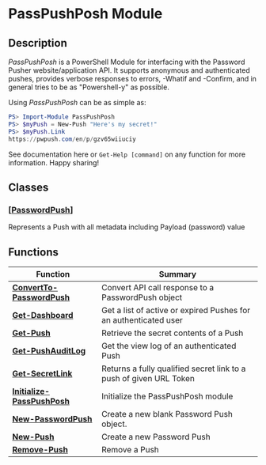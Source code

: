 # PassPushPosh Module

## Description

*PassPushPosh* is a PowerShell Module for interfacing with the Password Pusher website/application API.
It supports anonymous and authenticated pushes, provides verbose responses to errors, -Whatif and -Confirm,
and in general tries to be as "Powershell-y" as possible.

Using *PassPushPosh* can be as simple as:

```powershell
PS> Import-Module PassPushPosh
PS> $myPush = New-Push "Here's my secret!"
PS> $myPush.Link
https://pwpush.com/en/p/gzv65wiiuciy
```

See documentation here or `Get-Help [command]` on any function for more information. Happy sharing!

## Classes

### [[PasswordPush](PasswordPush-Class.md)]

Represents a Push with all metadata including Payload (password) value

## Functions

| Function | Summary |
|--|--|
| **[ConvertTo-PasswordPush](ConvertTo-PasswordPush.md)** | Convert API call response to a PasswordPush object |
| **[Get-Dashboard](Get-Dashboard.md)** | Get a list of active or expired Pushes for an authenticated user |
| **[Get-Push](Get-Push.md)** | Retrieve the secret contents of a Push |
| **[Get-PushAuditLog](Get-PushAuditLog.md)** | Get the view log of an authenticated Push |
| **[Get-SecretLink](Get-SecretLink.md)** | Returns a fully qualified secret link to a push of given URL Token |
| **[Initialize-PassPushPosh](Initialize-PassPushPosh.md)** | Initialize the PassPushPosh module |
| **[New-PasswordPush](New-PasswordPush.md)** | Create a new blank Password Push object. |
| **[New-Push](New-Push.md)** | Create a new Password Push |
| **[Remove-Push](Remove-Push.md)** | Remove a Push |
